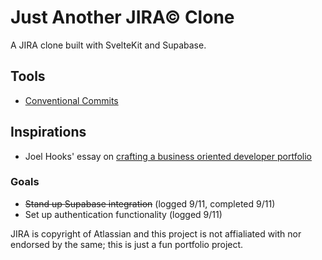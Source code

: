 # Just Another JIRA© Clone

A JIRA clone built with SvelteKit and Supabase.

## Tools
- [Conventional Commits](https://www.conventionalcommits.org/en/v1.0.0/)

## Inspirations
- Joel Hooks' essay on [crafting a business oriented developer portfolio](https://joelhooks.com/developer-portfolio/)

### Goals
- ~~Stand up Supabase integration~~ (logged 9/11, completed 9/11)
- Set up authentication functionality (logged 9/11)



JIRA is copyright of Atlassian and this project is not affialiated with nor endorsed by the same; this is just a fun portfolio project.